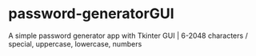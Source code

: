 # password-generatorGUI
A simple password generator app with Tkinter GUI | 6-2048 characters / special, uppercase, lowercase, numbers
